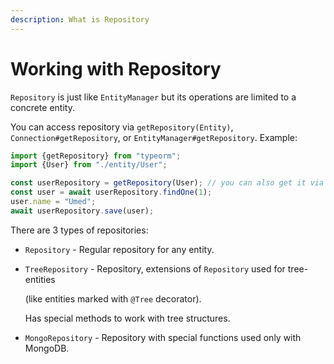 ```yaml
---
description: What is Repository
---
```


# Working with Repository

`Repository` is just like `EntityManager` but its operations are limited to a concrete entity.

You can access repository via `getRepository(Entity)`, `Connection#getRepository`, or `EntityManager#getRepository`. Example:

```typescript
import {getRepository} from "typeorm";
import {User} from "./entity/User";

const userRepository = getRepository(User); // you can also get it via getConnection().getRepository() or getManager().getRepository()
const user = await userRepository.findOne(1);
user.name = "Umed";
await userRepository.save(user);
```

There are 3 types of repositories:

* `Repository` - Regular repository for any entity.
* `TreeRepository` - Repository, extensions of `Repository` used for tree-entities 

  \(like entities marked with `@Tree` decorator\). 

  Has special methods to work with tree structures.

* `MongoRepository` - Repository with special functions used only with MongoDB.

